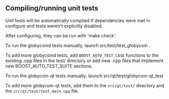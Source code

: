Compiling/running unit tests
------------------------------------

Unit tests will be automatically compiled if dependencies were met in configure
and tests weren't explicitly disabled.

After configuring, they can be run with 'make check'.

To run the globycoind tests manually, launch src/test/test_globycoin .

To add more globycoind tests, add `BOOST_AUTO_TEST_CASE` functions to the existing
.cpp files in the test/ directory or add new .cpp files that
implement new BOOST_AUTO_TEST_SUITE sections.

To run the globycoin-qt tests manually, launch src/qt/test/globycoin-qt_test

To add more globycoin-qt tests, add them to the `src/qt/test/` directory and
the `src/qt/test/test_main.cpp` file.
